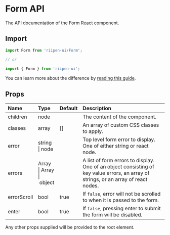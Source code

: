 <!--- This documentation is automatically generated, do not try to edit it. -->

# Form API

<p class="description">The API documentation of the Form React component.</p>

## Import

```js
import Form from 'riipen-ui/Form';

// or

import { Form } from 'riipen-ui';
```

You can learn more about the difference by [reading this guide](/guides/bundle-size).

## Props

| Name | Type | Default | Description |
|:-----|:-----|:--------|:------------|
| <span class="prop-name">children</span> | <span class="prop-type">node</span> |  | The content of the component. |
| <span class="prop-name">classes</span> | <span class="prop-type">array</span> | <span class="prop-default">[]</span> | An array of custom CSS classes to apply. |
| <span class="prop-name">error</span> | <span class="prop-type">string<br>&#124;&nbsp;node</span> |  | Top level form error to display. One of either string or react node. |
| <span class="prop-name">errors</span> | <span class="prop-type">Array<string><br>&#124;&nbsp;Array<element><br>&#124;&nbsp;object</span> |  | A list of form errors to display. One of an object consisting of key value errors, an array of strings, or an array of react nodes. |
| <span class="prop-name">errorScroll</span> | <span class="prop-type">bool</span> | <span class="prop-default">true</span> | If `false`, error will not be scrolled to when it is passed to the form. |
| <span class="prop-name">enter</span> | <span class="prop-type">bool</span> | <span class="prop-default">true</span> | If `false`, pressing enter to submit the form will be disabled. |


Any other props supplied will be provided to the root element.